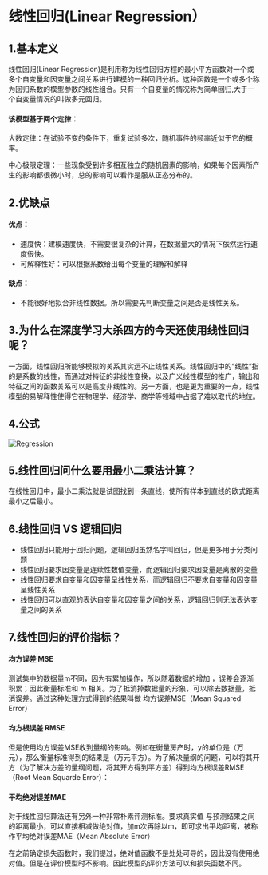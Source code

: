 # 线性回归(Linear Regression）

## 1.基本定义
线性回归(Linear Regression)是利用称为线性回归方程的最小平方函数对一个或多个自变量和因变量之间关系进行建模的一种回归分析。这种函数是一个或多个称为回归系数的模型参数的线性组合。只有一个自变量的情况称为简单回归,大于一个自变量情况的叫做多元回归。

#### 该模型基于两个定律：

大数定律：在试验不变的条件下，重复试验多次，随机事件的频率近似于它的概率。

中心极限定理：一些现象受到许多相互独立的随机因素的影响，如果每个因素所产生的影响都很微小时，总的影响可以看作是服从正态分布的。

## 2.优缺点

#### 优点：
* 速度快：建模速度快，不需要很复杂的计算，在数据量大的情况下依然运行速度很快。
* 可解释性好：可以根据系数给出每个变量的理解和解释

#### 缺点：
* 不能很好地拟合非线性数据。所以需要先判断变量之间是否是线性关系。

## 3.为什么在深度学习大杀四方的今天还使用线性回归呢？

一方面，线性回归所能够模拟的关系其实远不止线性关系。线性回归中的“线性”指的是系数的线性，而通过对特征的非线性变换，以及广义线性模型的推广，输出和特征之间的函数关系可以是高度非线性的。另一方面，也是更为重要的一点，线性模型的易解释性使得它在物理学、经济学、商学等领域中占据了难以取代的地位。

## 4.公式
![Regression](https://user-images.githubusercontent.com/61290493/83052905-930bc180-a015-11ea-9253-7d75e9d80c6c.png)

## 5.线性回归问什么要用最小二乘法计算？
在线性回归中，最小二乘法就是试图找到一条直线，使所有样本到直线的欧式距离最小之后最小。

## 6.线性回归 VS 逻辑回归

* 线性回归只能用于回归问题，逻辑回归虽然名字叫回归，但是更多用于分类问题
* 线性回归要求因变量是连续性数值变量，而逻辑回归要求因变量是离散的变量
* 线性回归要求自变量和因变量呈线性关系，而逻辑回归不要求自变量和因变量呈线性关系
* 线性回归可以直观的表达自变量和因变量之间的关系，逻辑回归则无法表达变量之间的关系

## 7.线性回归的评价指标？
#### 均方误差 MSE
测试集中的数据量m不同，因为有累加操作，所以随着数据的增加 ，误差会逐渐积累；因此衡量标准和 m 相关。为了抵消掉数据量的形象，可以除去数据量，抵消误差。通过这种处理方式得到的结果叫做 均方误差MSE（Mean Squared Error）

#### 均方根误差 RMSE
但是使用均方误差MSE收到量纲的影响。例如在衡量房产时，y的单位是（万元），那么衡量标准得到的结果是（万元平方）。为了解决量纲的问题，可以将其开方（为了解决方差的量纲问题，将其开方得到平方差）得到均方根误差RMSE（Root Mean Squarde Error）：

#### 平均绝对误差MAE
对于线性回归算法还有另外一种非常朴素评测标准。要求真实值 与预测结果之间的距离最小，可以直接相减做绝对值，加m次再除以m，即可求出平均距离，被称作平均绝对误差MAE（Mean Absolute Error）

在之前确定损失函数时，我们提过，绝对值函数不是处处可导的，因此没有使用绝对值。但是在评价模型时不影响。因此模型的评价方法可以和损失函数不同。
